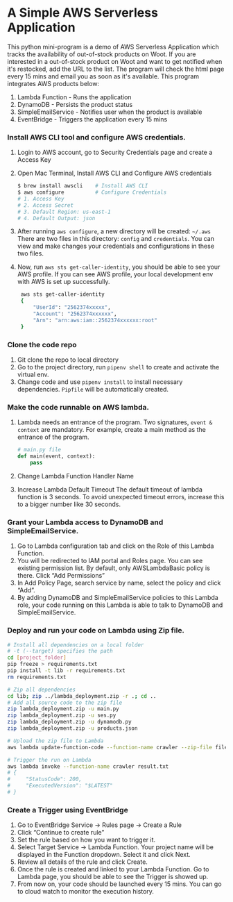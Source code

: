 # A Simple AWS Serverless Application

This python mini-program is a demo of AWS Serverless Application which tracks the availability of out-of-stock products on Woot. 
If you are interested in a out-of-stock product on Woot and want to get notified when it's restocked, add the URL to the list. The program will check the html page every 15 mins and email you as soon as it's available.
This program integrates AWS products below:
1. Lambda Function - Runs the application
2. DynamoDB - Persists the product status
3. SimpleEmailService - Notifies user when the product is available
4. EventBridge - Triggers the application every 15 mins

### Install AWS CLI tool and configure AWS credentials.
  1. Login to AWS account, go to Security Credentials page and create a Access Key
  2. Open Mac Terminal, Install AWS CLI and Configure AWS credentials
     
      ```bash
      $ brew install awscli    # Install AWS CLI
      $ aws configure          # Configure Credentials
      # 1. Access Key
      # 2. Access Secret
      # 3. Default Region: us-east-1
      # 4. Default Output: json
      ```
  3. After running `aws configure`, a new directory will be created: `~/.aws`
    There are two files in this directory: `config` and `credentials`. You can view and make changes your credentials and configurations in these two files.
  4. Now, run `aws sts get-caller-identity`, you should be able to see your AWS profile. If you can see AWS profile, your local development env with AWS is set up successfully.

     ```bash
      aws sts get-caller-identity
      {
          "UserId": "2562374xxxxx",
          "Account": "2562374xxxxxx",
          "Arn": "arn:aws:iam::2562374xxxxxx:root"
      }
      ```   
### Clone the code repo
  1. Git clone the repo to local directory
  2. Go to the project directory, run `pipenv shell` to create and activate the virtual env.
  3. Change code and use `pipenv install` to install necessary dependencies. `Pipfile` will be automatically created.
     
### Make the code runnable on AWS lambda.
  1. Lambda needs an entrance of the program. Two signatures, `event & context` are mandatory. For example, create a main method as the entrance of the program.
        
      ```python
      # main.py file 
      def main(event, context):
          pass
      ```
        
  2. Change Lambda Function Handler Name
  3. Increase Lambda Default Timeout
    The default timeout of lambda function is 3 seconds. To avoid unexpected timeout errors, increase this to a bigger number like 30 seconds.

### Grant your Lambda access to DynamoDB and SimpleEmailService.
  1. Go to Lambda configuration tab and click on the Role of this Lambda Function.
  2. You will be redirected to IAM portal and Roles page.
    You can see existing permission list. By default, only AWSLambdaBasic policy is there. Click “Add Permissions”
  3. In Add Policy Page, search service by name, select the policy and click “Add”.
  4. By adding DynamoDB and SimpleEmailService policies to this Lambda role, your code running on this Lambda is able to talk to DynamoDB and SimpleEmailService.

### Deploy and run your code on Lambda using Zip file.
  
  ```bash
  # Install all dependencies on a local folder
  # -t (--target) specifies the path
  cd [project_folder]
  pip freeze > requirements.txt
  pip install -t lib -r requirements.txt
  rm requirements.txt
  
  # Zip all dependencies
  cd lib; zip ../lambda_deployment.zip -r .; cd ..
  # Add all source code to the zip file
  zip lambda_deployment.zip -u main.py
  zip lambda_deployment.zip -u ses.py
  zip lambda_deployment.zip -u dynamodb.py
  zip lambda_deployment.zip -u products.json
  
  # Upload the zip file to Lambda
  aws lambda update-function-code --function-name crawler --zip-file fileb://lambda_deployment.zip
  
  # Trigger the run on Lambda
  aws lambda invoke --function-name crawler result.txt
  # {
  #     "StatusCode": 200,
  #     "ExecutedVersion": "$LATEST"
  # }
  ```
    
### Create a Trigger using EventBridge
  1. Go to EventBridge Service → Rules page → Create a Rule
  2. Click “Continue to create rule”
  3. Set the rule based on how you want to trigger it. 
  4. Select Target Service → Lambda Function. Your project name will be displayed in the Function dropdown. Select it and click Next.
  5. Review all details of the rule and click Create.
  6. Once the rule is created and linked to your Lambda Function. Go to Lambda page, you should be able to see the Trigger is showed up.
  7. From now on, your code should be launched every 15 mins. You can go to cloud watch to monitor the execution history.
